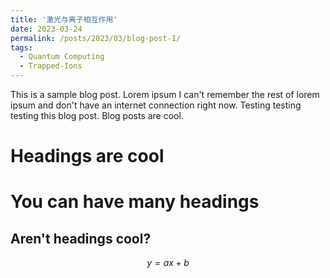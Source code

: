 ```yaml
---
title: '激光与离子相互作用'
date: 2023-03-24
permalink: /posts/2023/03/blog-post-1/
tags:
  - Quantum Computing
  - Trapped-Ions
---
```


This is a sample blog post. Lorem ipsum I can't remember the rest of lorem ipsum and don't have an internet connection right now. Testing testing testing this blog post. Blog posts are cool.

Headings are cool
======

You can have many headings
======

Aren't headings cool?
------
$$y=ax+b$$
